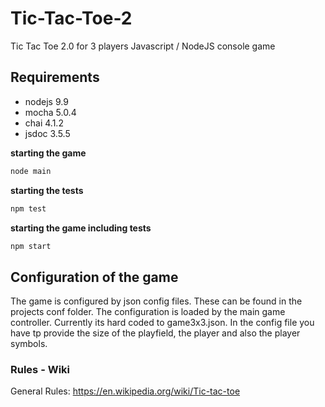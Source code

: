 # Tic-Tac-Toe-2
Tic Tac Toe 2.0 for 3 players 
Javascript / NodeJS console game

##  Requirements
* nodejs 9.9
* mocha 5.0.4
* chai 4.1.2
* jsdoc  3.5.5

**starting the game**
```javascript
node main
```

**starting the tests**
```javascript
npm test
```

**starting the game including tests**
```javascript
npm start
```

##  Configuration of the game
The game is configured by json config files. These can be found in the projects conf folder.
The configuration is loaded by the main game controller. Currently its hard coded to game3x3.json.
In the config file you have tp provide the size of the playfield, the player and also the player
symbols.
    

###  Rules - Wiki
General Rules: https://en.wikipedia.org/wiki/Tic-tac-toe


